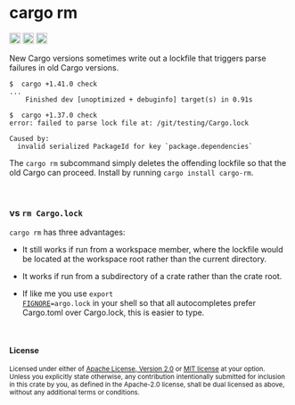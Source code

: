 # cargo rm

[<img alt="github" src="https://img.shields.io/badge/github-dtolnay/cargo--rm-8da0cb?style=for-the-badge&labelColor=555555&logo=github" height="20">](https://github.com/dtolnay/cargo-rm)
[<img alt="crates.io" src="https://img.shields.io/crates/v/cargo-rm.svg?style=for-the-badge&color=fc8d62&logo=rust" height="20">](https://crates.io/crates/cargo-rm)
[<img alt="build status" src="https://img.shields.io/github/workflow/status/dtolnay/cargo-rm/CI/master?style=for-the-badge" height="20">](https://github.com/dtolnay/cargo-rm/actions?query=branch%3Amaster)

New Cargo versions sometimes write out a lockfile that triggers parse failures
in old Cargo versions.

```console
$  cargo +1.41.0 check
...
    Finished dev [unoptimized + debuginfo] target(s) in 0.91s

$  cargo +1.37.0 check
error: failed to parse lock file at: /git/testing/Cargo.lock

Caused by:
  invalid serialized PackageId for key `package.dependencies`
```

The `cargo rm` subcommand simply deletes the offending lockfile so that the old
Cargo can proceed. Install by running `cargo install cargo-rm`.

<br>

### vs `rm Cargo.lock`

`cargo rm` has three advantages:

- It still works if run from a workspace member, where the lockfile would be
  located at the workspace root rather than the current directory.

- It works if run from a subdirectory of a crate rather than the crate root.

- If like me you use
  <code>export <a href="https://www.gnu.org/software/bash/manual/bash.html#index-FIGNORE">FIGNORE</a>=argo.lock</code>
  in your shell so that all autocompletes prefer Cargo.toml over Cargo.lock,
  this is easier to type.

<br>

#### License

<sup>
Licensed under either of <a href="LICENSE-APACHE">Apache License, Version
2.0</a> or <a href="LICENSE-MIT">MIT license</a> at your option.
</sup>

<br>

<sub>
Unless you explicitly state otherwise, any contribution intentionally submitted
for inclusion in this crate by you, as defined in the Apache-2.0 license, shall
be dual licensed as above, without any additional terms or conditions.
</sub>
